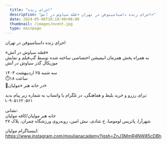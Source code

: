 ```yaml
---
  title: "اجرای زنده"
  description: "اجرای زنده داستامینوفن در تهران «قصّه سیاوش در آتش»"
  date: 2024-05-06T18:10:40+06:00
  thumbnail: /images/event.jpg
  type: mainpage
---
```

اجرای زنده داستامینوفن در تهران

«قصّه سیاوش در آتش»  
به همراه پخش همزمان انیمیشن اختصاصی ساخته شده توسط گپ‌فیلم و نمایش موزیکال گذر سیاوش در آتش

سه شنبه ۲۵ اردیبهشت ۱۴۰۳  
⏱️ساعت ۱۸  
🏡در خانه هنر «مولیان»

برای رزرو و خرید بلیط و هماهنگی، در تلگرام یا واتساپ به شماره زیر پیام بدید:  
📞۰۹۰۵۱۶۲۰۵۶۱

نشانی:  
خانه هنر مولیان/کافه مولیان  
شهرآرا، پاتریس لومومبا، خ شادی، نبش امین، روبه‌روی ورزشگاه چمران، پلاک ۲۷

اینستاگرام مولیان:  
https://www.instagram.com/moulianacademy?igsh=ZnJ3MmR4NW85cDBh